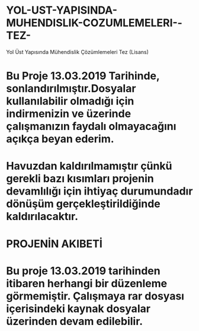 # YOL-UST-YAPISINDA-MUHENDISLIK-COZUMLEMELERI--TEZ-
Yol Üst Yapısında Mühendislik Çözümlemeleri Tez (Lisans)

# Bu  Proje 13.03.2019 Tarihinde, sonlandırılmıştır.Dosyalar kullanılabilir olmadığı için indirmenizin ve üzerinde çalışmanızın faydalı olmayacağını açıkça beyan ederim.
# Havuzdan kaldırılmamıştır çünkü gerekli bazı kısımları projenin devamlılığı için ihtiyaç durumundadır dönüşüm gerçekleştirildiğinde kaldırılacaktır.

# PROJENİN AKIBETİ #
# Bu proje 13.03.2019 tarihinden itibaren herhangi bir düzenleme görmemiştir. Çalışmaya rar dosyası içerisindeki kaynak dosyalar üzerinden devam edilebilir.
